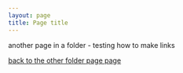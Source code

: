 ```yaml
---
layout: page
title: Page title
---
```


another page in a folder - testing how to make links


[back to the other folder page page](/goodbye)

